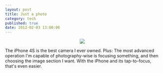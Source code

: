 ```yaml
---
layout: post
title: Just a photo
category: tech
published: true
date: 2012-02-03 13:00:00
---
```

<p style="text-align: center;"><a href="http://blog.timmschoof.com/images/rathaus.jpg"><img src="http://blog.timmschoof.com/images/rathaus.jpg"/></a><br></p>
The iPhone 4S is the best camera I ever owned. Plus: The most advanced operation I'm capable of photography-wise is focusing something, and then choosing the image section I want. With the iPhone and its tap-to-focus, that's even easier.
